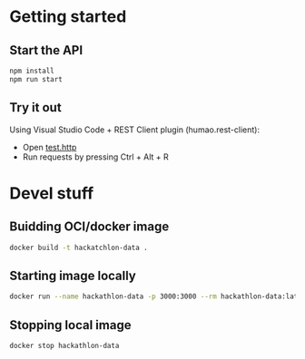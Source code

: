 # Getting started

## Start the API

```bash
npm install
npm run start
```

## Try it out

Using Visual Studio Code + REST Client plugin (humao.rest-client):

* Open [test.http](resources/http/test.http)
* Run requests by pressing Ctrl + Alt + R



# Devel stuff

## Buidding OCI/docker image

```bash
docker build -t hackatchlon-data .
```

## Starting image locally
```bash
docker run --name hackathlon-data -p 3000:3000 --rm hackathlon-data:latest
```

## Stopping local image
```bash
docker stop hackathlon-data
```
